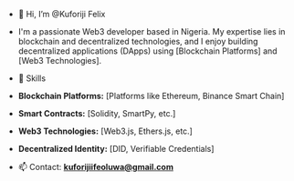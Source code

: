 - 👋 Hi, I’m @Kuforiji Felix
- I'm a passionate Web3 developer based in Nigeria. My expertise lies in blockchain and decentralized technologies, and I enjoy building decentralized applications (DApps) using [Blockchain Platforms] and [Web3 Technologies].
- 🔧 Skills

- **Blockchain Platforms:** [Platforms like Ethereum, Binance Smart Chain]
- **Smart Contracts:** [Solidity, SmartPy, etc.]
- **Web3 Technologies:** [Web3.js, Ethers.js, etc.]
- **Decentralized Identity:** [DID, Verifiable Credentials]
  
- 📫 Contact: **kuforijiifeoluwa@gmail.com**

<!---
Kuforijiifeoluwa/Kuforijiifeoluwa is a ✨ special ✨ repository because its `README.md` (this file) appears on your GitHub profile.
You can click the Preview link to take a look at your changes.
--->
